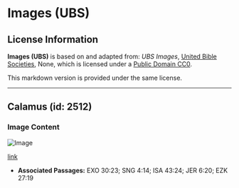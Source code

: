 # Images (UBS)

## License Information

**Images (UBS)** is based on and adapted from: _UBS Images_, [United Bible Societies](https://unitedbiblesocieties.org/), None, which is licensed under a [Public Domain CC0](https://creativecommons.org/public-domain/cc0/).

This markdown version is provided under the same license.



--------------------------------

## Calamus (id: 2512)

### Image Content

![Image](https://cdn.aquifer.bible/aquifer-content/resources/Media/WEB-0099_calamus.jpg)

[link](https://cdn.aquifer.bible/aquifer-content/resources/Media/WEB-0099_calamus.jpg)

* **Associated Passages:** EXO 30:23; SNG 4:14; ISA 43:24; JER 6:20; EZK 27:19

